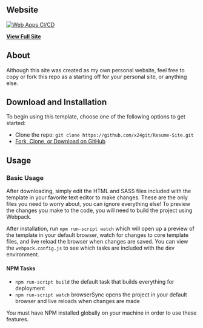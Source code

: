 ## Website

[![Web Apps CI/CD](https://github.com/x24git/Resume-Site/actions/workflows/azure-static-web-apps-orange-coast-094ebe91e.yml/badge.svg)](https://github.com/x24git/Resume-Site/actions/workflows/azure-static-web-apps-orange-coast-094ebe91e.yml)

**[View Full Site](https://christopher-makarem.me)**

## About

Although this site was created as my own personal website, feel free to copy or fork this repo as a starting off for
your personal site, or anything else.

## Download and Installation

To begin using this template, choose one of the following options to get started:

* Clone the repo: `git clone https://github.com/x24git/Resume-Site.git`
* [Fork, Clone, or Download on GitHub](https://github.com/x24git/Resume-Site)

## Usage

### Basic Usage

After downloading, simply edit the HTML and SASS files included with the template in your favorite text editor to make
changes. These are the only files you need to worry about, you can ignore everything else! To preview the changes you
make to the code, you will need to build the project using Webpack.

After installation, run `npm run-script watch` which will open up a preview of the template in your default browser,
watch for
changes to core template files, and live reload the browser when changes are saved. You can view the `webpack.config.js`
to
see which tasks are included with the dev environment.

#### NPM Tasks

- `npm run-script build` the default task that builds everything for deployment
- `npm run-script watch` browserSync opens the project in your default browser and live reloads when changes are made

You must have NPM installed globally on your machine in order to use these features.

